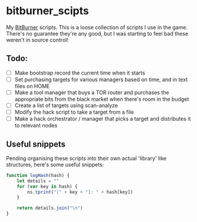 # bitburner_scipts

My [BitBurner](https://danielyxie.github.io/bitburner/) scripts. This is a loose collection of scripts I use in the game. There's no guarantee they're any good, but I was starting to feel bad these weren't in source control!

## Todo:

- [ ] Make bootstrap record the current time when it starts
- [ ] Set purchasing targets for various managers based on time, and in text files on HOME
- [ ] Make a tool manager that buys a TOR router and purchases the appropriate bits from the black market when there's room in the budget
- [ ] Create a list of targets using scan-analyze
- [ ] Modify the hack script to take a target from a file
- [ ] Make a hack orchestrator / manager that picks a target and distributes it to relevant nodes

## Useful snippets

Pending organising these scripts into their own actual 'library' like structures, here's some useful snippets:

```javascript
function logHash(hash) {
    let details = ""
    for (var key in hash) {
        ns.tprint("[" + key + "]: " + hash[key])
    }

    return details.join("\n")
}
```
